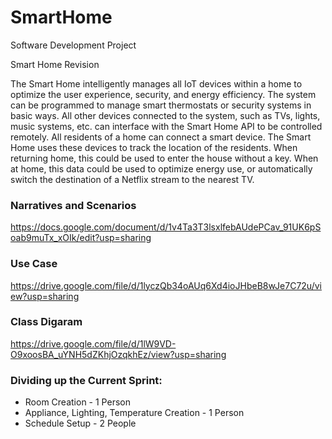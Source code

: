 # SmartHome
Software Development Project


Smart Home Revision

The Smart Home intelligently manages all IoT devices within a home to optimize the user experience, security, and energy efficiency. The system can be programmed to manage smart thermostats or security systems in basic ways. All other devices connected to the system, such as TVs, lights, music systems, etc. can interface with the Smart Home API to be controlled remotely. All residents of a home can connect a smart device. The Smart Home uses these devices to track the location of the residents. When returning home, this could be used to enter the house without a key. When at home, this data could be used to optimize energy use, or automatically switch the destination of a Netflix stream to the nearest TV.


### Narratives and Scenarios
https://docs.google.com/document/d/1v4Ta3T3lsxlfebAUdePCav_91UK6pSoab9muTx_xOIk/edit?usp=sharing

### Use Case
https://drive.google.com/file/d/1lyczQb34oAUq6Xd4ioJHbeB8wJe7C72u/view?usp=sharing

### Class Digaram
https://drive.google.com/file/d/1lW9VD-O9xoosBA_uYNH5dZKhjOzqkhEz/view?usp=sharing

### Dividing up the Current Sprint:
* Room Creation - 1 Person
* Appliance, Lighting, Temperature Creation - 1 Person
* Schedule Setup - 2 People
